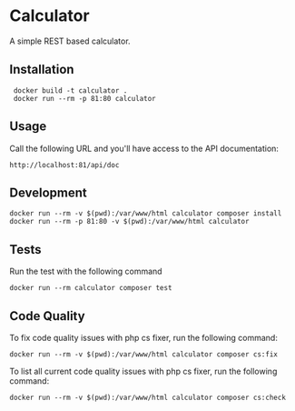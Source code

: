 # Calculator

A simple REST based calculator.

## Installation

``` 
 docker build -t calculator .
 docker run --rm -p 81:80 calculator
```

## Usage

Call the following URL and you'll have access to the API documentation:

```
http://localhost:81/api/doc
```

## Development

```
docker run --rm -v $(pwd):/var/www/html calculator composer install
docker run --rm -p 81:80 -v $(pwd):/var/www/html calculator
```

## Tests
Run the test with the following command

```
docker run --rm calculator composer test
```

## Code Quality

To fix code quality issues with php cs fixer, run the following command:
```
docker run --rm -v $(pwd):/var/www/html calculator composer cs:fix
```

To list all current code quality issues with php cs fixer, run the following command:
```
docker run --rm -v $(pwd):/var/www/html calculator composer cs:check
```
